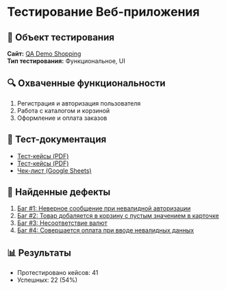 # Тестирование Веб-приложения

## 📌 Объект тестирования
**Сайт:** [QA Demo Shopping](https://qa.demoshopping.ru)  
**Тип тестирования:** Функциональное, UI  

## 🔍 Охваченные функциональности
1. Регистрация и авторизация пользователя
2. Работа с каталогом и корзиной
3. Оформление и оплата заказов

## 📂 Тест-документация
- [Тест-кейсы (PDF)](https://drive.google.com/file/d/1lo4kPc1rfMTNqC9lWT5Ux-sm2-SP6-p7/view?usp=drive_link)
- [Тест-кейсы (PDF)](https://drive.google.com/file/d/1D3if_xkSr4xMXssqpm-9gle8d0n8ieyN/view?usp=drive_link)
- [Чек-лист (Google Sheets)](https://docs.google.com/spreadsheets/d/1mPkfxUYr3Ju-kwtJVL4G7AOB_zUVPBa3QvaynETbSHA/edit?usp=drive_link)

## 🐞 Найденные дефекты
1. [Баг #1: Неверное сообщение при невалидной авторизации](https://drive.google.com/file/d/1pPT7CGM77oO_wrC_FndOBNoSL6TuJIO0/view?usp=sharing)
2. [Баг #2: Товар добаляется в корзину с пустым значением в карточке](https://drive.google.com/file/d/1CQFdDMI_5bmgmtwZWUv_vRy9rEkCPgZC/view?usp=sharing)
3. [Баг #3: Несоответствие валют](https://drive.google.com/file/d/1WmL3t_oCLyifBoO5n-sFGAzwYENGrhp8/view?usp=sharing)
4. [Баг #4: Совершается оплата при вводе невалидных данных](https://drive.google.com/file/d/1xZlWXwlTDqTXXAeOx_QX4_OpR-CBY7zf/view?usp=sharing)

## 📊 Результаты
- Протестировано кейсов: 41
- Успешных: 22 (54%)
